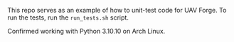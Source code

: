 This repo serves as an example of how to unit-test code for UAV Forge. To run the tests, run the `run_tests.sh` script.

Confirmed working with Python 3.10.10 on Arch Linux.